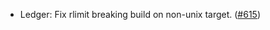 - Ledger: Fix rlimit breaking build on non-unix target.
  ([#615](https://github.com/anoma/anoma/pull/615))